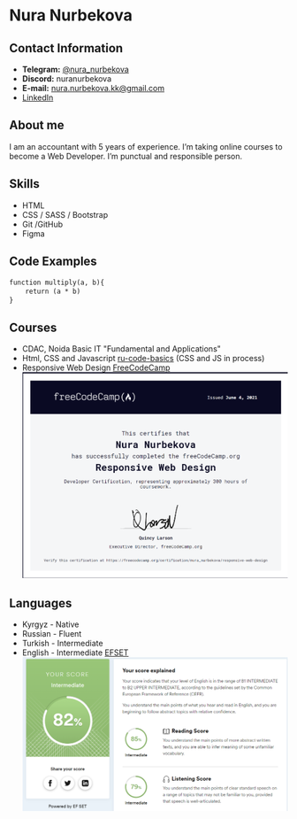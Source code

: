 # Nura Nurbekova

## Contact Information
* **Telegram:** [@nura_nurbekova](https://t.me/nura_nurbekova)
* **Discord:** nuranurbekova
* **E-mail:** nura.nurbekova.kk@gmail.com
* [LinkedIn](linkedin.com/in/нура-нурбекова-12757b222)

## About me
I am an accountant with 5 years of experience. I’m taking online courses to become a Web Developer. I’m punctual and responsible person.

## Skills
* HTML
* CSS / SASS / Bootstrap
* Git /GitHub
* Figma

## Code Examples
``` 
function multiply(a, b){
    return (a * b)
}
```

## Courses
* CDAC, Noida Basic IT "Fundamental and Applications"
* Html, CSS and Javascript [ru-code-basics](https://ru.code-basics.com/) (CSS and JS in process)
* Responsive Web Design [FreeCodeCamp](https://www.freecodecamp.org/)
![FCC Certification](FCC.png)

## Languages
* Kyrgyz - Native
* Russian - Fluent
* Turkish - Intermediate
* English - Intermediate [EFSET](https://www.efset.org/quick-check/)
![English test](en.png)

